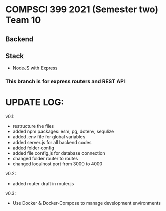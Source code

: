 # COMPSCI 399 2021 (Semester two) Team 10

## Backend

## Stack

- NodeJS with Express

### This branch is for express routers and REST API

# UPDATE LOG:

v0.1:
- restructure the files
- added npm packages: esm, pg, dotenv, sequlize
- added .env file for global variables
- added server.js for all backend codes
- added folder config
- added file config.js for database connection
- changed folder router to routes
- changed localhost port from 3000 to 4000

v0.2:
- added router draft in router.js

v0.3:
- Use Docker & Docker-Compose to manage development environments